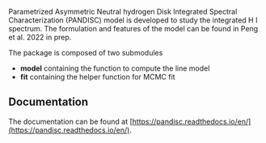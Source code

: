 Parametrized Asymmetric Neutral hydrogen Disk Integrated Spectral Characterization (PANDISC) model is developed to study the integrated H I spectrum. The formulation and features of the model can be found in Peng et al. 2022 in prep.

The package is composed of two submodules

- **model** containing the function to compute the line model
- **fit** containing the helper function for MCMC fit

Documentation
---------------

The documentation can be found
at [https://pandisc.readthedocs.io/en/](https://pandisc.readthedocs.io/en/). 
